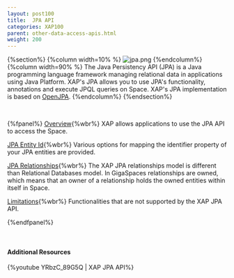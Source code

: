```yaml
---
layout: post100
title:  JPA API
categories: XAP100
parent: other-data-access-apis.html
weight: 200
---
```




{%section%}
{%column width=10% %}
![jpa.png](/attachment_files/subject/jpa.png)
{%endcolumn%}
{%column width=90% %}
The Java Persistency API (JPA) is a Java programming language framework managing relational data in applications using Java Platform. XAP's JPA allows you to use JPA's functionality, annotations and execute JPQL queries on Space. XAP's JPA implementation is based on [OpenJPA](http://openjpa.apache.org/).
{%endcolumn%}
{%endsection%}


<br>

{%fpanel%}
[Overview](./jpa-api.html){%wbr%}
XAP allows applications to use the JPA API to access the Space.

[JPA Entity Id](./jpa-entity-id.html){%wbr%}
Various options for mapping the identifier property of your JPA entities are provided.

[JPA Relationships](./jpa-relationships.html){%wbr%}
The XAP JPA relationships model is different than Relational Databases model. In GigaSpaces relationships are owned, which means that an owner of a relationship holds the owned entities within itself in Space.

[Limitations](./jpa-limitations.html){%wbr%}
Functionalities that are not supported by the XAP JPA API.

{%endfpanel%}

<br>

#### Additional Resources

{%youtube YRbzC_89G5Q | XAP JPA API%}